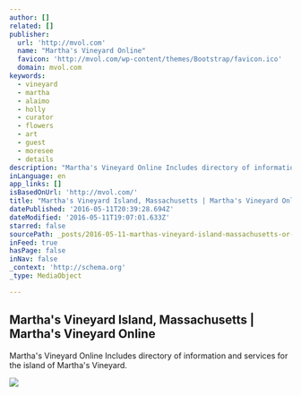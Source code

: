 ```yaml
---
author: []
related: []
publisher:
  url: 'http://mvol.com'
  name: "Martha's Vineyard Online"
  favicon: 'http://mvol.com/wp-content/themes/Bootstrap/favicon.ico'
  domain: mvol.com
keywords:
  - vineyard
  - martha
  - alaimo
  - holly
  - curator
  - flowers
  - art
  - guest
  - moresee
  - details
description: "Martha's Vineyard Online Includes directory of information and services for the island of Martha's Vineyard."
inLanguage: en
app_links: []
isBasedOnUrl: 'http://mvol.com/'
title: "Martha's Vineyard Island, Massachusetts | Martha's Vineyard Online"
datePublished: '2016-05-11T20:39:28.694Z'
dateModified: '2016-05-11T19:07:01.633Z'
starred: false
sourcePath: _posts/2016-05-11-marthas-vineyard-island-massachusetts-or-marthas-vineyard.md
inFeed: true
hasPage: false
inNav: false
_context: 'http://schema.org'
_type: MediaObject

---
```

<article style=""><h1>Martha's Vineyard Island, Massachusetts | Martha's Vineyard Online</h1><p>Martha's Vineyard Online Includes directory of information and services for the island of Martha's Vineyard.</p><img src="http://mvol.com/wp-content/uploads/2015/02/slideshowwelcome-test-660x324.jpg" /></article>